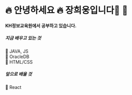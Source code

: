 

# 🔥 안녕하세요 🔥    장희웅입니다👏 👏  
#### KH정보교육원에서 공부하고 있습니다.
##### 지금 배우고 있는 것
📒 JAVA, JS <br>
📗 OracleDB <br>
📘 HTML/CSS

##### 앞으로 배울 것
📙 React
